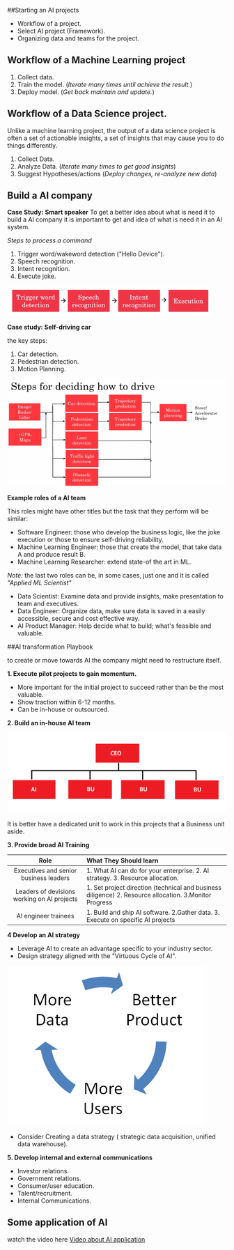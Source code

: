 ##Starting an AI projects
* Workflow of a project.
* Select AI project (Framework).
* Organizing data and teams for the project.

## Workflow of a Machine Learning project

1. Collect data.
1. Train the model. (_Iterate many times until achieve the result._)
1. Deploy model. (_Get back maintain and update._)

## Workflow of a Data Science project.
Unlike a machine learning project, the output of a data science project is often a set of actionable insights, a set of insights that may cause you to do things differently.

1. Collect Data.
1. Analyze Data. (_Iterate many times to get good insights_)
1. Suggest Hypotheses/actions (_Deploy changes, re-analyze new data_)

## Build a AI company

**Case Study: Smart speaker**
To get a better idea about what is need it to build a AI company it is important to get and idea of what is need it in an AI system.

_Steps to process a command_
1. Trigger word/wakeword detection ("Hello Device").
2. Speech recognition.
3. Intent recognition.
4. Execute joke.

![AI system speak recognition](images/AI_system_speak.png)


**Case study: Self-driving car**

the key steps:
1. Car detection.
2. Pedestrian detection.
3. Motion Planning.

![Step for deciding how to drive](images/steps_deciding_how_drive.png)

**Example roles of a AI team**

This roles might have other titles but the task that they perform will be similar:

* Software Engineer:  those who develop the business logic, like the joke execution or those to ensure self-driving reliability.
* Machine Learning Engineer: those that create the model, that take data A and produce result B.
* Machine Learning Researcher: extend state-of the art in ML.

*Note:* the last two roles can be, in some cases, just one and it is called *"Applied ML Scientist"*

* Data Scientist: Examine data and provide insights, make presentation to team and executives.
* Data Engineer: Organize data, make sure data is  saved in a easily accessible, secure and cost effective way.
* AI Product Manager: Help decide what to build; what's feasible and valuable.

##AI transformation Playbook

to create or move towards AI the company might need to restructure itself.

**1. Execute pilot projects to gain momentum.**
* More important for the initial project to succeed rather than be the most valuable.
* Show traction within 6-12 months.
* Can be in-house or outsourced.

**2. Build an in-house AI team**

![Build an in-house AI team](images/build_inhouse_AI_team.png)

It is better have a dedicated unit to work in this projects that a Business unit aside.

**3. Provide broad AI Training**

Role| What They Should learn|
:---:|:---------------------|
Executives and senior business leaders| 1. What AI can do for your enterprise. 2. AI strategy. 3. Resource allocation. |
Leaders of devisions working on AI projects| 1. Set project direction (technical and business diligence) 2. Resource allocation. 3.Monitor Progress|
AI engineer trainees | 1. Build and ship AI software. 2.Gather data. 3. Execute on specific AI projects |



**4 Develop an AI strategy**

* Leverage AI to create an advantage specific to your industry sector.
* Design strategy aligned with the  "Virtuous Cycle of AI".

![Virtuous Cycle of AI](images/Virtuous_Cycle_of_AI.png)

* Consider Creating a data strategy ( strategic data acquisition, unified data warehouse).


**5. Develop internal and external communications**

* Investor relations.
* Government relations.
* Consumer/user education.
* Talent/recruitment.
* Internal Communications.


## Some application of AI

watch the video here [Video about AI application](https://d3c33hcgiwev3.cloudfront.net/kZO8yy_nEemPcBIa2xz0qA.processed/full/540p/index.mp4?Expires=1556755200&Signature=BLBJgIajv0Gi~wFgWoS5EQuQ~p5lLPoqCijiUOAt0mRMgmGo1hRAA4vGFpqsMfcKpOMFiTr52CD24Q6aPynAfb476zplFMDmbtIjaDVuZa4hWsIQO~XURk-SEhkWJGQ-Z7OeWzjhVy4zbo6fC1uYIlqEWcAHoh4LyN1goqXMd5A_&Key-Pair-Id=APKAJLTNE6QMUY6HBC5A)
